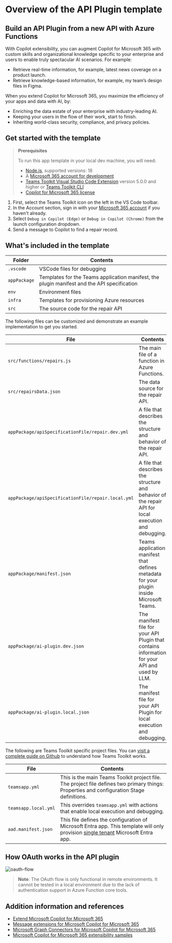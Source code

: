 # Overview of the API Plugin template

## Build an API Plugin from a new API with Azure Functions

With Copilot extensibility, you can augment Copilot for Microsoft 365 with custom skills and organizational knowledge specific to your enterprise and users to enable truly spectacular AI scenarios. For example:

- Retrieve real-time information, for example, latest news coverage on a product launch.
- Retrieve knowledge-based information, for example, my team’s design files in Figma.

When you extend Copilot for Microsoft 365, you maximize the efficiency of your apps and data with AI, by:

- Enriching the data estate of your enterprise with industry-leading AI.
- Keeping your users in the flow of their work, start to finish.
- Inheriting world-class security, compliance, and privacy policies.

## Get started with the template

> **Prerequisites**
>
> To run this app template in your local dev machine, you will need:
>
> - [Node.js](https://nodejs.org/), supported versions: 18
> - A [Microsoft 365 account for development](https://docs.microsoft.com/microsoftteams/platform/toolkit/accounts)
> - [Teams Toolkit Visual Studio Code Extension](https://aka.ms/teams-toolkit) version 5.0.0 and higher or [Teams Toolkit CLI](https://aka.ms/teams-toolkit-cli)
> - [Copilot for Microsoft 365 license](https://learn.microsoft.com/microsoft-365-copilot/extensibility/prerequisites#prerequisites)

1. First, select the Teams Toolkit icon on the left in the VS Code toolbar.
2. In the Account section, sign in with your [Microsoft 365 account](https://docs.microsoft.com/microsoftteams/platform/toolkit/accounts) if you haven't already.
3. Select `Debug in Copilot (Edge)` or `Debug in Copilot (Chrome)` from the launch configuration dropdown.
4. Send a message to Copilot to find a repair record.

## What's included in the template

| Folder       | Contents                                                                                    |
| ------------ | ------------------------------------------------------------------------------------------- |
| `.vscode`    | VSCode files for debugging                                                                  |
| `appPackage` | Templates for the Teams application manifest, the plugin manifest and the API specification |
| `env`        | Environment files                                                                           |
| `infra`      | Templates for provisioning Azure resources                                                  |
| `src`        | The source code for the repair API                                                          |

The following files can be customized and demonstrate an example implementation to get you started.

| File                                               | Contents                                                                                              |
| -------------------------------------------------- | ----------------------------------------------------------------------------------------------------- |
| `src/functions/repairs.js`                         | The main file of a function in Azure Functions.                                                       |
| `src/repairsData.json`                             | The data source for the repair API.                                                                   |
| `appPackage/apiSpecificationFile/repair.dev.yml`   | A file that describes the structure and behavior of the repair API.                                   |
| `appPackage/apiSpecificationFile/repair.local.yml` | A file that describes the structure and behavior of the repair API for local execution and debugging. |
| `appPackage/manifest.json`                         | Teams application manifest that defines metadata for your plugin inside Microsoft Teams.              |
| `appPackage/ai-plugin.dev.json`                    | The manifest file for your API Plugin that contains information for your API and used by LLM.     |
| `appPackage/ai-plugin.local.json`                  | The manifest file for your API Plugin for local execution and debugging.                          |

The following are Teams Toolkit specific project files. You can [visit a complete guide on Github](https://github.com/OfficeDev/TeamsFx/wiki/Teams-Toolkit-Visual-Studio-Code-v5-Guide#overview) to understand how Teams Toolkit works.

| File                 | Contents                                                                                                                                                                                                                                                |
| -------------------- | ------------------------------------------------------------------------------------------------------------------------------------------------------------------------------------------------------------------------------------------------------- |
| `teamsapp.yml`       | This is the main Teams Toolkit project file. The project file defines two primary things: Properties and configuration Stage definitions.                                                                                                               |
| `teamsapp.local.yml` | This overrides `teamsapp.yml` with actions that enable local execution and debugging.                                                                                                                                                                   |
| `aad.manifest.json`  | This file defines the configuration of Microsoft Entra app. This template will only provision [single tenant](https://learn.microsoft.com/azure/active-directory/develop/single-and-multi-tenant-apps#who-can-sign-in-to-your-app) Microsoft Entra app. |

## How OAuth works in the API plugin

![oauth-flow](https://github.com/OfficeDev/teams-toolkit/assets/107838226/f074abbe-d9e3-4a46-8e08-feb66b17a539)

> **Note**: The OAuth flow is only functional in remote environments. It cannot be tested in a local environment due to the lack of authentication support in Azure Function core tools.

## Addition information and references

- [Extend Microsoft Copilot for Microsoft 365](https://aka.ms/teamsfx-copilot-plugin)
- [Message extensions for Microsoft Copilot for Microsoft 365](https://learn.microsoft.com/microsoft-365-copilot/extensibility/overview-message-extension-bot)
- [Microsoft Graph Connectors for Microsoft Copilot for Microsoft 365](https://learn.microsoft.com/microsoft-365-copilot/extensibility/overview-graph-connector)
- [Microsoft Copilot for Microsoft 365 extensibility samples](https://learn.microsoft.com/microsoft-365-copilot/extensibility/samples)
